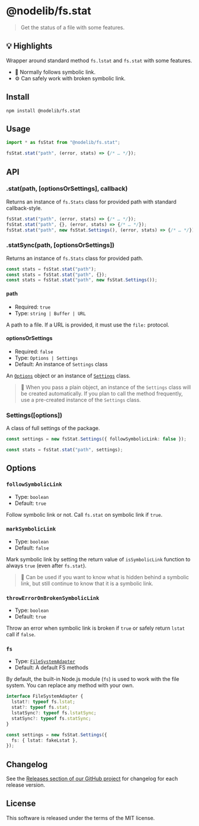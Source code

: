 # @nodelib/fs.stat

> Get the status of a file with some features.

## :bulb: Highlights

Wrapper around standard method `fs.lstat` and `fs.stat` with some features.

- :beginner: Normally follows symbolic link.
- :gear: Can safely work with broken symbolic link.

## Install

```console
npm install @nodelib/fs.stat
```

## Usage

```ts
import * as fsStat from "@nodelib/fs.stat";

fsStat.stat("path", (error, stats) => {/* … */});
```

## API

### .stat(path, [optionsOrSettings], callback)

Returns an instance of `fs.Stats` class for provided path with standard
callback-style.

```ts
fsStat.stat("path", (error, stats) => {/* … */});
fsStat.stat("path", {}, (error, stats) => {/* … */});
fsStat.stat("path", new fsStat.Settings(), (error, stats) => {/* … */});
```

### .statSync(path, [optionsOrSettings])

Returns an instance of `fs.Stats` class for provided path.

```ts
const stats = fsStat.stat("path");
const stats = fsStat.stat("path", {});
const stats = fsStat.stat("path", new fsStat.Settings());
```

#### path

- Required: `true`
- Type: `string | Buffer | URL`

A path to a file. If a URL is provided, it must use the `file:` protocol.

#### optionsOrSettings

- Required: `false`
- Type: `Options | Settings`
- Default: An instance of `Settings` class

An [`Options`](#options) object or an instance of [`Settings`](#settings) class.

> :book: When you pass a plain object, an instance of the `Settings` class will
> be created automatically. If you plan to call the method frequently, use a
> pre-created instance of the `Settings` class.

### Settings([options])

A class of full settings of the package.

```ts
const settings = new fsStat.Settings({ followSymbolicLink: false });

const stats = fsStat.stat("path", settings);
```

## Options

### `followSymbolicLink`

- Type: `boolean`
- Default: `true`

Follow symbolic link or not. Call `fs.stat` on symbolic link if `true`.

### `markSymbolicLink`

- Type: `boolean`
- Default: `false`

Mark symbolic link by setting the return value of `isSymbolicLink` function to
always `true` (even after `fs.stat`).

> :book: Can be used if you want to know what is hidden behind a symbolic link,
> but still continue to know that it is a symbolic link.

### `throwErrorOnBrokenSymbolicLink`

- Type: `boolean`
- Default: `true`

Throw an error when symbolic link is broken if `true` or safely return `lstat`
call if `false`.

### `fs`

- Type: [`FileSystemAdapter`](./src/adapters/fs.ts)
- Default: A default FS methods

By default, the built-in Node.js module (`fs`) is used to work with the file
system. You can replace any method with your own.

```ts
interface FileSystemAdapter {
  lstat?: typeof fs.lstat;
  stat?: typeof fs.stat;
  lstatSync?: typeof fs.lstatSync;
  statSync?: typeof fs.statSync;
}

const settings = new fsStat.Settings({
  fs: { lstat: fakeLstat },
});
```

## Changelog

See the
[Releases section of our GitHub project](https://github.com/nodelib/nodelib/releases)
for changelog for each release version.

## License

This software is released under the terms of the MIT license.
